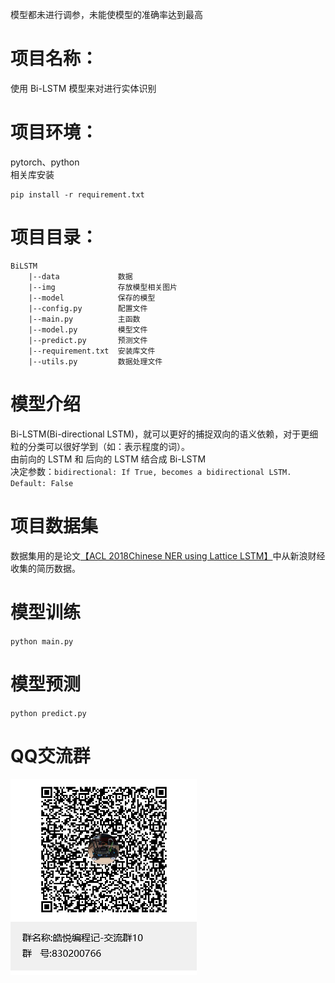 模型都未进行调参，未能使模型的准确率达到最高
# 项目名称：
使用 Bi-LSTM 模型来对进行实体识别

# 项目环境：
pytorch、python   
相关库安装
```
pip install -r requirement.txt
```

# 项目目录：
```
BiLSTM
    |--data             数据
    |--img              存放模型相关图片 
    |--model            保存的模型
    |--config.py        配置文件
    |--main.py          主函数
    |--model.py         模型文件
    |--predict.py       预测文件
    |--requirement.txt  安装库文件
    |--utils.py         数据处理文件
```

# 模型介绍
Bi-LSTM(Bi-directional LSTM)，就可以更好的捕捉双向的语义依赖，对于更细粒的分类可以很好学到（如：表示程度的词）。      
由前向的 LSTM 和 后向的 LSTM 结合成 Bi-LSTM      
决定参数：```bidirectional: If True, becomes a bidirectional LSTM. Default: False```

# 项目数据集
数据集用的是论文[【ACL 2018Chinese NER using Lattice LSTM】](https://github.com/jiesutd/LatticeLSTM)中从新浪财经收集的简历数据。

# 模型训练
`python main.py`

# 模型预测
`python predict.py`

# QQ交流群
![QQ群](img/QQ群.jpg)   
